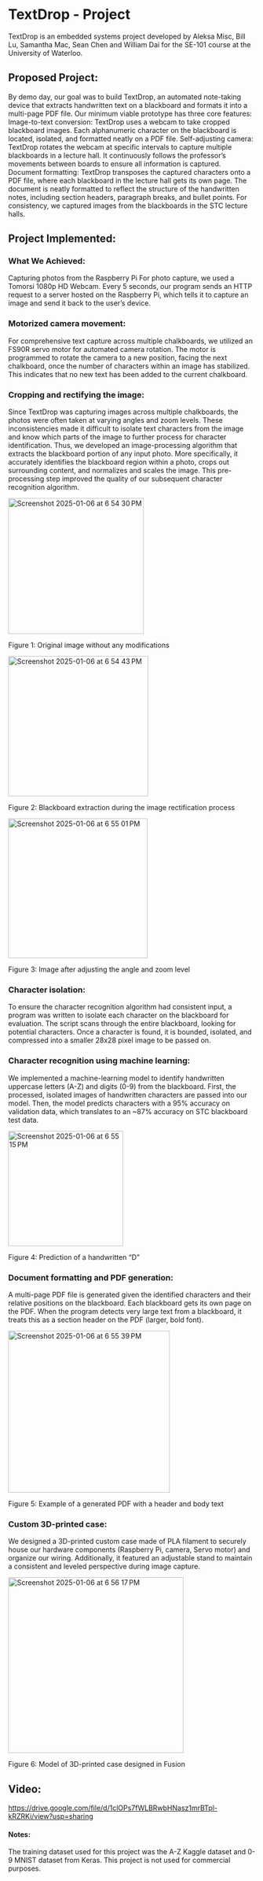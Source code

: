 # TextDrop - Project

TextDrop is an embedded systems project developed by Aleksa Misc, Bill Lu, Samantha Mac, Sean Chen and William Dai for the SE-101 course at the University of Waterloo. 

## Proposed Project:

By demo day, our goal was to build TextDrop, an automated note-taking device that extracts handwritten text on a blackboard and formats it into a multi-page PDF file. Our minimum viable prototype has three core features:
Image-to-text conversion: TextDrop uses a webcam to take cropped blackboard images. Each alphanumeric character on the blackboard is located, isolated, and formatted neatly on a PDF file.
Self-adjusting camera: TextDrop rotates the webcam at specific intervals to capture multiple blackboards in a lecture hall. It continuously follows the professor’s movements between boards to ensure all information is captured.
Document formatting: TextDrop transposes the captured characters onto a PDF file, where each blackboard in the lecture hall gets its own page. The document is neatly formatted to reflect the structure of the handwritten notes, including section headers, paragraph breaks, and bullet points.
For consistency, we captured images from the blackboards in the STC lecture halls.

## Project Implemented:

### What We Achieved:
Capturing photos from the Raspberry Pi
For photo capture, we used a Tomorsi 1080p HD Webcam. Every 5 seconds, our program sends an HTTP request to a server hosted on the Raspberry Pi, which tells it to capture an image and send it back to the user’s device.

### Motorized camera movement:
For comprehensive text capture across multiple chalkboards, we utilized an FS90R servo motor for automated camera rotation. The motor is programmed to rotate the camera to a new position, facing the next chalkboard, once the number of characters within an image has stabilized. This indicates that no new text has been added to the current chalkboard.

### Cropping and rectifying the image:
Since TextDrop was capturing images across multiple chalkboards, the photos were often taken at varying angles and zoom levels. These inconsistencies made it difficult to isolate text characters from the image and know which parts of the image to further process for character identification. Thus, we developed an image-processing algorithm that extracts the blackboard portion of any input photo. More specifically, it accurately identifies the blackboard region within a photo, crops out surrounding content, and normalizes and scales the image. This pre-processing step improved the quality of our subsequent character recognition algorithm.

<img width="276" alt="Screenshot 2025-01-06 at 6 54 30 PM" src="https://github.com/user-attachments/assets/0b3151b8-bd7f-44d9-a50d-b1c103982296" />

Figure 1: Original image without any modifications

<img width="285" alt="Screenshot 2025-01-06 at 6 54 43 PM" src="https://github.com/user-attachments/assets/5ed04dc0-476f-472a-a0c6-190b0c576852" />

Figure 2: Blackboard extraction during the image rectification process

<img width="284" alt="Screenshot 2025-01-06 at 6 55 01 PM" src="https://github.com/user-attachments/assets/c1be3f7c-72fe-4b32-9083-36f66b5d3ef2" />

Figure 3: Image after adjusting the angle and zoom level

### Character isolation:
To ensure the character recognition algorithm had consistent input, a program was written to isolate each character on the blackboard for evaluation. The script scans through the entire blackboard, looking for potential characters. Once a character is found, it is bounded, isolated, and compressed into a smaller 28x28 pixel image to be passed on.

### Character recognition using machine learning:
We implemented a machine-learning model to identify handwritten uppercase letters (A-Z) and digits (0-9) from the blackboard. First, the processed, isolated images of handwritten characters are passed into our model. Then, the model predicts characters with a 95% accuracy on validation data, which translates to an ~87% accuracy on STC blackboard test data.

<img width="234" alt="Screenshot 2025-01-06 at 6 55 15 PM" src="https://github.com/user-attachments/assets/31c9c994-2406-448e-826d-f4f58cd717d3" />

Figure 4: Prediction of a handwritten “D”

### Document formatting and PDF generation:
A multi-page PDF file is generated given the identified characters and their relative positions on the blackboard. Each blackboard gets its own page on the PDF. When the program detects very large text from a blackboard, it treats this as a section header on the PDF (larger, bold font).

<img width="329" alt="Screenshot 2025-01-06 at 6 55 39 PM" src="https://github.com/user-attachments/assets/3a8bc7c7-1a04-4eaa-b942-fc3d011077c3" />

Figure 5: Example of a generated PDF with a header and body text

### Custom 3D-printed case:
We designed a 3D-printed custom case made of PLA filament to securely house our hardware components (Raspberry Pi, camera, Servo motor) and organize our wiring. Additionally, it featured an adjustable stand to maintain a consistent and leveled perspective during image capture.

<img width="357" alt="Screenshot 2025-01-06 at 6 56 17 PM" src="https://github.com/user-attachments/assets/c02c65d1-6361-41a8-a0ff-68a10d207317" />

Figure 6: Model of 3D-printed case designed in Fusion

## Video:
https://drive.google.com/file/d/1clOPs7fWLBRwbHNasz1mrBTpl-kRZRKi/view?usp=sharing


#### Notes:
The training dataset used for this project was the A-Z Kaggle dataset and 0-9 MNIST dataset from Keras.
This project is not used for commercial purposes.
